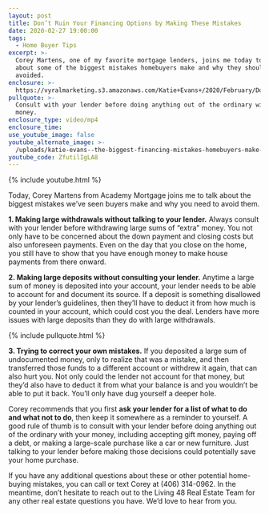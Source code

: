 ```yaml
---
layout: post
title: Don’t Ruin Your Financing Options by Making These Mistakes
date: 2020-02-27 19:00:00
tags:
  - Home Buyer Tips
excerpt: >-
  Corey Martens, one of my favorite mortgage lenders, joins me today to talk
  about some of the biggest mistakes homebuyers make and why they should be
  avoided.
enclosure: >-
  https://vyralmarketing.s3.amazonaws.com/Katie+Evans+/2020/February/Dont+Ruin+Your+Financing+Options+by+Making+These+Mistakes.mp4
pullquote: >-
  Consult with your lender before doing anything out of the ordinary with your
  money.
enclosure_type: video/mp4
enclosure_time:
use_youtube_image: false
youtube_alternate_image: >-
  /uploads/katie-evans--the-biggest-financing-mistakes-homebuyers-make-youtube.jpg
youtube_code: ZfutilIgLA8
---
```


{% include youtube.html %}

Today, Corey Martens from Academy Mortgage joins me to talk about the biggest mistakes we’ve seen buyers make and why you need to avoid them.

**1\. Making large withdrawals without talking to your lender.** Always consult with your lender before withdrawing large sums of “extra” money. You not only have to be concerned about the down payment and closing costs but also unforeseen payments. Even on the day that you close on the home, you still have to show that you have enough money to make house payments from there onward.

**2\. Making large deposits without consulting your lender.** Anytime a large sum of money is deposited into your account, your lender needs to be able to account for and document its source. If a deposit is something disallowed by your lender’s guidelines, then they’ll have to deduct it from how much is counted in your account, which could cost you the deal. Lenders have more issues with large deposits than they do with large withdrawals.

{% include pullquote.html %}

**3\. Trying to correct your own mistakes.** If you deposited a large sum of undocumented money, only to realize that was a mistake, and then transferred those funds to a different account or withdrew it again, that can also hurt you. Not only could the lender not account for that money, but they’d also have to deduct it from what your balance is and you wouldn’t be able to put it back. You’ll only have dug yourself a deeper hole.

Corey recommends that you first **ask your lender for a list of what to do and what not to do**, then keep it somewhere as a reminder to yourself. A good rule of thumb is to consult with your lender before doing anything out of the ordinary with your money, including accepting gift money, paying off a debt, or making a large-scale purchase like a car or new furniture. Just talking to your lender before making those decisions could potentially save your home purchase.

If you have any additional questions about these or other potential home-buying mistakes, you can call or text Corey at (406) 314-0962. In the meantime, don’t hesitate to reach out to the Living 48 Real Estate Team for any other real estate questions you have. We’d love to hear from you.